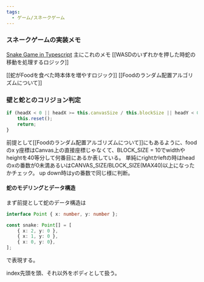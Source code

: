 ```yaml
---
tags:
  - ゲーム/スネークゲーム
---
```


### スネークゲームの実装メモ 

[Snake Game in Typescript](https://github.com/devangtomar/typescript-snake-game)
主にこれのメモ
[[WASDのいずれかを押した時蛇の移動を処理するロジック]]

[[蛇がFoodを食べた時本体を増やすロジック]]
[[Foodのランダム配置アルゴリズムについて]]
### 壁と蛇とのコリジョン判定
```javascript
if (headX < 0 || headX >= this.canvasSize / this.blockSize || headY < 0 || headY >= this.canvasSize / this.blockSize) {
    this.reset();
    return;
}
```
前提として[[Foodのランダム配置アルゴリズムについて]]にもあるように、food のx y座標はCanvas上の直接座標じゃなくて、BLOCK_SIZE = 10でwidthやheightを40等分して何番目にあるか表している。
単純にrightかleftの時はheadのxの番数が0未満あるいはCANVAS_SIZE/BLOCK_SIZE(MAX40)以上になったかチェック。
up down時はyの番数で同じ様に判断。

#### 蛇のモデリングとデータ構造 
まず前提として蛇のデータ構造は
```TypeScript
interface Point { x: number, y: number };

const snake: Point[] = [
	{ x: 2, y: 0 },
	{ x: 1, y: 0 },
	{ x: 0, y: 0},
];
```
で表現する。

index先頭を頭、それ以外をボディとして扱う。
